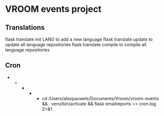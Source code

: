 # VROOM events project

## Translations

flask translate init LANG to add a new language
flask translate update to update all language repositories
flask translate compile to compile all language repositories

## Cron

* * * * * cd /Users/alexpauwels/Documents/Vroom/vroom-events && . venv/bin/activate && flask emailreports >> cron.log 2>&1